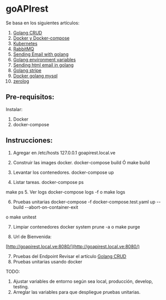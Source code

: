 # goAPIrest

Se basa en los siguientes artículos:


1. [Golang CRUD](https://levelup.gitconnected.com/crud-restful-api-with-go-gorm-jwt-postgres-mysql-and-testing-460a85ab7121)
2. [Docker y Docker-compose](https://levelup.gitconnected.com/dockerized-crud-restful-api-with-go-gorm-jwt-postgresql-mysql-and-testing-61d731430bd8)
3. [Kubernetes](https://levelup.gitconnected.com/deploying-dockerized-golang-api-on-kubernetes-with-postgresql-mysql-d190e27ac09f)
4. [RabbitMQ](https://blog.devgenius.io/using-rabbitmq-with-golang-and-docker-e674831c959c)
5. [Sending Email with golang](https://medium.com/@loginradius/different-ways-to-send-an-email-with-golang-b79475460240)
6. [Golang environment variables](https://medium.com/@loginradius/different-ways-to-use-environment-variables-in-golang-46e1d1e515b7)
7. [Sending html email in golang](https://medium.com/hackernoon/sending-html-email-using-go-c464d03a26a6)
8. [Golang stripe](https://medium.com/@ksandeeptech07/creating-and-managing-charges-with-stripe-in-golang-87b4c1deb250)
9. [Docker golang mysql](https://articles.wesionary.team/dockerize-a-golang-applications-with-mysql-and-phpmyadmin-hot-reloading-included-86eb7a6cf8d5)
10. [zerolog](https://github.com/rs/zerolog)

## Pre-requisitos:

Instalar:
1. Docker
2. docker-compose


## Instrucciones:
1. Agregar en /etc/hosts
127.0.0.1       goapirest.local.ve


2. Construir las images docker.
docker-compose build
Ó
make build

3. Levantar los contenedores.
docker-compose up

4. Listar tareas.
docker-compose ps

make ps 
5. Ver logs
docker-compose logs -f
o 
make logs

6. Pruebas unitarias
docker-compose -f docker-compose.test.yaml up --build --abort-on-container-exit

o
make unitest

7. Limpiar contenedores
docker system prune -a
o 
make purge


8. Url de Bienvenida:

[http://goapirest.local.ve:8080/](http://goapirest.local.ve:8080/)

7. Pruebas del Endpoint
Revisar el artículo [Golang CRUD](https://levelup.gitconnected.com/crud-restful-api-with-go-gorm-jwt-postgres-mysql-and-testing-460a85ab7121)
8. Pruebas unitarias usando docker


TODO:
1. Ajustar variables de entorno según sea local, producción, develop, testing.
2. Arreglar las variables para que despliegue pruebas unitarias.